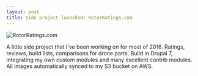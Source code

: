 ```yaml
---
layout: post
title: Side project launched: RotorRatings.com
---
```


<img src="https://cloud.githubusercontent.com/assets/1637993/21432652/1bc672e6-c832-11e6-81c3-50765637e9b4.png" alt="RotorRatings.com">

<p>A little side project that I've been working on for most of 2016. Ratings, reviews, build lists, comparisons for drone parts. Build in Drupal 7, integrating my own custom modules and many excellent contrib modules. All images automatically synced to my S3 bucket on AWS.</p>

<p style="clear:both;">&nbsp;</p>
